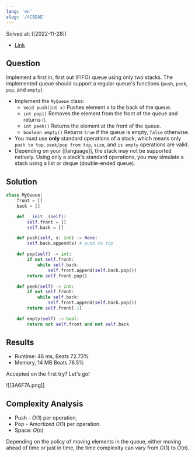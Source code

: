 ```yaml
---
lang: 'en'
slug: '/4C8DAE'
---
```


Solved at: [[2022-11-28]]

- [Link](https://leetcode.com/problems/implement-queue-using-stacks)

## Question

Implement a first in, first out (FIFO) queue using only two stacks. The implemented queue should support a regular queue's functions (`push`, `peek`, `pop`, and `empty`).

- Implement the `MyQueue` class:
  - `void push(int x)` Pushes element x to the back of the queue.
  - `int pop()` Removes the element from the front of the queue and returns it.
  - `int peek()` Returns the element at the front of the queue.
  - `boolean empty()` Returns `true` if the queue is empty, `false` otherwise.
- You must use **only** standard operations of a stack, which means only `push to top`, `peek/pop from top`, `size`, and `is empty` operations are valid.
- Depending on your [[language]], the stack may not be supported natively. Using only a stack's standard operations, you may simulate a stack using a list or deque (double-ended queue).

## Solution

```python
class MyQueue:
    front = []
    back = []

    def __init__(self):
        self.front = []
        self.back = []

    def push(self, x: int) -> None:
        self.back.append(x) # push to top

    def pop(self) -> int:
        if not self.front:
            while self.back:
                self.front.append(self.back.pop())
        return self.front.pop()

    def peek(self) -> int:
        if not self.front:
            while self.back:
                self.front.append(self.back.pop())
        return self.front[-1]

    def empty(self) -> bool:
        return not self.front and not self.back

```

## Results

- Runtime: 46 ms, Beats 72.73%
- Memory, 14 MB Beats 76.5%

Accepted on the first try? Let's go!

![[3A6F7A.png]]

## Complexity Analysis

- Push - $O(1)$ per operation,
- Pop - Amortized $O(1)$ per operation.
- Space: $O(n)$

Depending on the policy of moving elements in the queue, either moving ahead of time or just in time, the time complexity can vary from $O(1)$ to $O(n)$.
